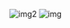 ![img2](https://github.com/laura107/gasSensor/assets/156711189/814027bb-d62c-4f61-8f2b-4e770e9bec43)
![img](https://github.com/laura107/gasSensor/assets/156711189/fdaf0f6d-0cd0-4498-9a41-492d69130167)
